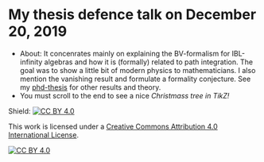 # My thesis defence talk on December 20, 2019
* About: It concenrates mainly on explaining the BV-formalism for IBL-infinity algebras and how it is (formally) related to path integration. The goal was to show a little bit of modern physics to mathematicians. I also mention the vanishing result and formulate a formality conjecture. See my [phd-thesis](https://github.com/p135246/phd-thesis) for other results and theory. 
* You must scroll to the end to see a nice *Christmass tree in TikZ!*

Shield: [![CC BY 4.0][cc-by-shield]][cc-by]

This work is licensed under a [Creative Commons Attribution 4.0 International
License][cc-by].

[![CC BY 4.0][cc-by-image]][cc-by]

[cc-by]: http://creativecommons.org/licenses/by/4.0/
[cc-by-image]: https://i.creativecommons.org/l/by/4.0/88x31.png
[cc-by-shield]: https://img.shields.io/badge/License-CC%20BY%204.0-lightgrey.svg
